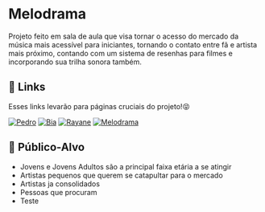 # Melodrama

Projeto feito em sala de aula que visa tornar o acesso do mercado da música mais acessível para iniciantes, tornando o contato entre fã e artista mais próximo, contando com um sistema de resenhas para filmes e incorporando sua trilha sonora também.

## 🔗 Links
Esses links levarão para páginas cruciais do projeto!😝

[![Pedro](https://img.shields.io/badge/Pedro-2A004E?style=for-the-badge&logo=github)](https://github.com/PedrUrchella13)
[![Bia](https://img.shields.io/badge/Bia-C62300?style=for-the-badge&logo=github)](https://github.com/b1b14)
[![Rayane](https://img.shields.io/badge/Rayane-500073?style=for-the-badge&logo=github)](https://github.com/RayaneF03)
[![Melodrama](https://img.shields.io/badge/Melodrama-2A004E?style=for-the-badge&logo=github)](https://github.com/PedrUrchella13/Melodrama)

## 👻 Público-Alvo

- Jovens e Jovens Adultos são a principal faixa etária a se atingir
- Artistas pequenos que querem se catapultar para o mercado
- Artistas ja consolidados
- Pessoas que procuram
- Teste
